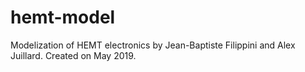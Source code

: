# hemt-model

Modelization of HEMT electronics by Jean-Baptiste Filippini and Alex Juillard.
Created on May 2019.